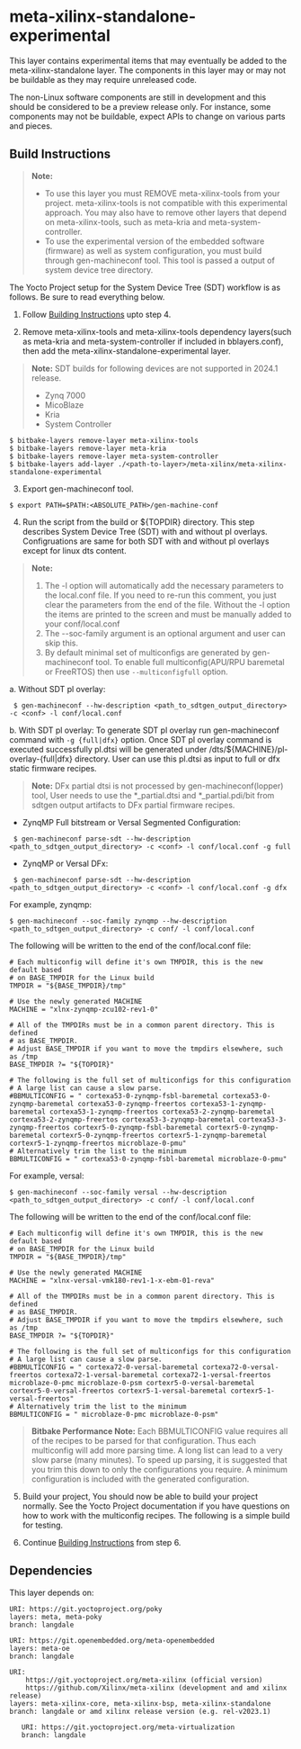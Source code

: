 # meta-xilinx-standalone-experimental

This layer contains experimental items that may eventually be added to the
meta-xilinx-standalone layer.  The components in this layer may or may not be
buildable as they may require unreleased code.

The non-Linux software components are still in development and this should be
considered to be a preview release only.  For instance, some components may not
be buildable, expect APIs to change on various parts and pieces.

## Build Instructions

> **Note:**
> * To use this layer you must REMOVE meta-xilinx-tools from your project.
meta-xilinx-tools is not compatible with this experimental approach. You may
also have to remove other layers that depend on meta-xilinx-tools, such as
meta-kria and meta-system-controller.
> * To use the experimental version of the embedded software (firmware) as well
as system configuration, you must build through gen-machineconf tool. This tool
is passed a output of system device tree directory.

The Yocto Project setup for the System Device Tree (SDT) workflow is as follows.
Be sure to read everything below.

1. Follow [Building Instructions](https://github.com/Xilinx/meta-xilinx/blob/master/README.building.md)
   upto step 4.

2. Remove meta-xilinx-tools and meta-xilinx-tools dependency layers(such as
   meta-kria and meta-system-controller if included in bblayers.conf), then add
   the meta-xilinx-standalone-experimental layer.

> **Note:** SDT builds for following devices are not supported in 2024.1 release.
> * Zynq 7000
> * MicoBlaze
> * Kria
> * System Controller

```
$ bitbake-layers remove-layer meta-xilinx-tools
$ bitbake-layers remove-layer meta-kria
$ bitbake-layers remove-layer meta-system-controller
$ bitbake-layers add-layer ./<path-to-layer>/meta-xilinx/meta-xilinx-standalone-experimental
```

3. Export gen-machineconf tool.
```
$ export PATH=$PATH:<ABSOLUTE_PATH>/gen-machine-conf
```

4. Run the script from the build or ${TOPDIR} directory. This step describes
   System Device Tree (SDT) with and without pl overlays. Configruations are same
   for both SDT with and without pl overlays except for linux dts content.

> **Note:**
> 1. The -l option will automatically add the necessary parameters to the
   local.conf file.  If you need to re-run this comment, you just clear the
   parameters from the end of the file.  Without the -l option the items are
   printed to the screen and must be manually added to your conf/local.conf
> 2. The --soc-family argument is an optional argument and user can skip this.
> 3. By default minimal set of multiconfigs are generated by gen-machineconf tool.
>    To enable full multiconfig(APU/RPU baremetal or FreeRTOS) then use
>    `--multiconfigfull` option.

   a. Without SDT pl overlay:
```
 $ gen-machineconf --hw-description <path_to_sdtgen_output_directory> -c <conf> -l conf/local.conf
```

   b. With SDT pl overlay:
      To generate SDT pl overlay run gen-machineconf command with
      `-g {full|dfx}` option. Once SDT pl overlay command is executed successfully
      pl.dtsi will be generated under <conf>/dts/${MACHINE}/pl-overlay-{full|dfx}
      directory. User can use this pl.dtsi as input to full or dfx static firmware
      recipes.

> **Note:** DFx partial dtsi is not processed by gen-machineconf(lopper) tool, User
>          needs to use the *_partial.dtsi and *_partial.pdi/bit from sdtgen output
>          artifacts to DFx partial firmware recipes.

   * ZynqMP Full bitstream or Versal Segmented Configuration:
```
 $ gen-machineconf parse-sdt --hw-description <path_to_sdtgen_output_directory> -c <conf> -l conf/local.conf -g full
```

   * ZynqMP or Versal DFx:
```
 $ gen-machineconf parse-sdt --hw-description <path_to_sdtgen_output_directory> -c <conf> -l conf/local.conf -g dfx
```

For example, zynqmp:
```
$ gen-machineconf --soc-family zynqmp --hw-description <path_to_sdtgen_output_directory> -c conf/ -l conf/local.conf
```
The following will be written to the end of the conf/local.conf file:

```
# Each multiconfig will define it's own TMPDIR, this is the new default based
# on BASE_TMPDIR for the Linux build
TMPDIR = "${BASE_TMPDIR}/tmp"

# Use the newly generated MACHINE
MACHINE = "xlnx-zynqmp-zcu102-rev1-0"

# All of the TMPDIRs must be in a common parent directory. This is defined
# as BASE_TMPDIR.
# Adjust BASE_TMPDIR if you want to move the tmpdirs elsewhere, such as /tmp
BASE_TMPDIR ?= "${TOPDIR}"

# The following is the full set of multiconfigs for this configuration
# A large list can cause a slow parse.
#BBMULTICONFIG = " cortexa53-0-zynqmp-fsbl-baremetal cortexa53-0-zynqmp-baremetal cortexa53-0-zynqmp-freertos cortexa53-1-zynqmp-baremetal cortexa53-1-zynqmp-freertos cortexa53-2-zynqmp-baremetal cortexa53-2-zynqmp-freertos cortexa53-3-zynqmp-baremetal cortexa53-3-zynqmp-freertos cortexr5-0-zynqmp-fsbl-baremetal cortexr5-0-zynqmp-baremetal cortexr5-0-zynqmp-freertos cortexr5-1-zynqmp-baremetal cortexr5-1-zynqmp-freertos microblaze-0-pmu"
# Alternatively trim the list to the minimum
BBMULTICONFIG = " cortexa53-0-zynqmp-fsbl-baremetal microblaze-0-pmu"
```

For example, versal:
```
$ gen-machineconf --soc-family versal --hw-description <path_to_sdtgen_output_directory> -c conf/ -l conf/local.conf
```

The following will be written to the end of the conf/local.conf file:

```
# Each multiconfig will define it's own TMPDIR, this is the new default based
# on BASE_TMPDIR for the Linux build
TMPDIR = "${BASE_TMPDIR}/tmp"

# Use the newly generated MACHINE
MACHINE = "xlnx-versal-vmk180-rev1-1-x-ebm-01-reva"

# All of the TMPDIRs must be in a common parent directory. This is defined
# as BASE_TMPDIR.
# Adjust BASE_TMPDIR if you want to move the tmpdirs elsewhere, such as /tmp
BASE_TMPDIR ?= "${TOPDIR}"

# The following is the full set of multiconfigs for this configuration
# A large list can cause a slow parse.
#BBMULTICONFIG = " cortexa72-0-versal-baremetal cortexa72-0-versal-freertos cortexa72-1-versal-baremetal cortexa72-1-versal-freertos microblaze-0-pmc microblaze-0-psm cortexr5-0-versal-baremetal cortexr5-0-versal-freertos cortexr5-1-versal-baremetal cortexr5-1-versal-freertos"
# Alternatively trim the list to the minimum
BBMULTICONFIG = " microblaze-0-pmc microblaze-0-psm"
```
> **Bitbake Performance Note:**
Each BBMULTICONFIG value requires all of the recipes to be parsed for that
configuration.  Thus each multiconfig will add more parsing time.  A long list
can lead to a very slow parse (many minutes).  To speed up parsing, it is
suggested that you trim this down to only the configurations you require.
A minimum configuration is included with the generated configuration.


5. Build your project, You should now be able to build your project normally.
   See the Yocto Project documentation if you have questions on how to work with
   the multiconfig recipes. The following is a simple build for testing.

6. Continue [Building Instructions](https://github.com/Xilinx/meta-xilinx/blob/master/README.building.md)
   from step 6.

## Dependencies

This layer depends on:

	URI: https://git.yoctoproject.org/poky
	layers: meta, meta-poky
	branch: langdale

	URI: https://git.openembedded.org/meta-openembedded
	layers: meta-oe
	branch: langdale

	URI:
        https://git.yoctoproject.org/meta-xilinx (official version)
        https://github.com/Xilinx/meta-xilinx (development and amd xilinx release)
	layers: meta-xilinx-core, meta-xilinx-bsp, meta-xilinx-standalone
	branch: langdale or amd xilinx release version (e.g. rel-v2023.1)

       URI: https://git.yoctoproject.org/meta-virtualization
       branch: langdale
